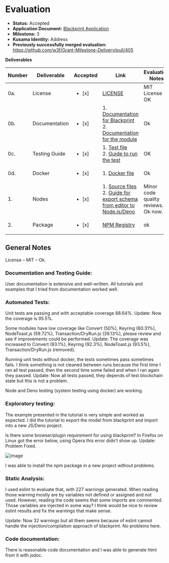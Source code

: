
# Evaluation

- **Status:** Accepted
- **Application Document:** [Blackprint Application](https://github.com/w3f/Grants-Program/pull/774) 
- **Milestone:** 3
- **Kusama Identity:** Address
- **Previously successfully merged evaluation:** https://github.com/w3f/Grant-Milestone-Delivery/pull/405

**Deliverables**

| Number | Deliverable | Accepted | Link | Evaluation Notes |
| ------ | ----------- | -------- | ---- |----------------- |
| 0a. | License | <ul><li>[x] </li></ul>| [LICENSE](https://github.com/Blackprint/nodes-polkadot.js/blob/1fececa0d17821fa11165f76cb86a5014129eea2/LICENSE) | MIT License - OK |
| 0b. | Documentation | <ul><li>[x] </li></ul>| 1. [Documentation for Blackprint](https://blackprint.github.io/#page/sketch/1#;bpdocs:Home)<br>2. [Documentation for the module](https://github.com/Blackprint/nodes-polkadot.js/blob/1fececa0d17821fa11165f76cb86a5014129eea2/README.md) | Ok |
| 0c. | Testing Guide | <ul><li>[x] </li></ul>| 1. [Test file](https://github.com/Blackprint/nodes-polkadot.js/blob/1fececa0d17821fa11165f76cb86a5014129eea2/tests/node.test.js)<br>2. [Guide to run the test](https://github.com/Blackprint/nodes-polkadot.js/blob/1fececa0d17821fa11165f76cb86a5014129eea2/README.md#running-test) | OK |
| 0d. | Docker | <ul><li>[x] </li></ul>| 1. [Docker file](https://github.com/Blackprint/nodes-polkadot.js/tree/1fececa0d17821fa11165f76cb86a5014129eea2/.github/docker) | Ok |
| 1. | Nodes | <ul><li>[x] </li></ul>| 1. [Source files](https://github.com/Blackprint/nodes-polkadot.js/tree/1fececa0d17821fa11165f76cb86a5014129eea2/src)<br>2. [Guide for export schema from editor to Node.js/Deno](https://github.com/Blackprint/nodes-polkadot.js/blob/1fececa0d17821fa11165f76cb86a5014129eea2/README.md#run-in-different-environment) | Minor code quality reviews. Ok now.|
| 2. | Package | <ul><li>[x] </li></ul>| [NPM Registry](https://www.npmjs.com/package/@blackprint/nodes-polkadot.js) | ok |

## General Notes

License – MIT – Ok.

### Documentation and Testing Guide:

User documentation is extensive and well-written. All tutorials and examples that I tried from documentation worked well. 

### Automated Tests:

Unit tests are passing and with acceptable coverage 88.64%. Update: Now the coverage is 95.5%.

Some modules have low coverage like Convert (50%), Keyring (60.31%), NodeToast.js (59.72%), Transaction/DryRun.js (39.13%), please review and see if improvements could be performed. Update: The coverage was increased to Convert (93.1%), Keyring (92.3%), NodeToast.js (93.5%), Transaction/DryRun.js (removed).

Running unit tests without docker, the tests sometimes pass sometimes fails. I think something is not cleaned between runs because the first time I ran all test passed, then the second time some failed and when I ran again they passed. Update: Now all tests passed, they depends of test blockchain state but this is not a problem. 

Node and Deno testing (system testing using docker) are working. 

### Exploratory testing:

The example presented in the tutorial is very simple and worked as expected. I did the tutorial to export the model from blackprint and import into a new JS/Deno project.

Is there some browser/plugin requirement for using blackprint? In Firefox on Linux got the error below, using Opera this error didn’t show up. Update: Problem Fixed.

![image](https://user-images.githubusercontent.com/112647953/190692146-5542fd38-7774-46ac-b0bc-ec0a07333fa7.png)

I was able to install the npm package in a new project without problems.

### Static Analysis:

I used eslint to evaluate that, with 227 warnings generated. When reading those warning mostly are by variables not defined or assigned and not used. However, reading the code seems that some imports are commented. Those variables are injected in some way? I think would be nice to review eslint results and fix the warnings that make sense.

Update: Now 32 warnings but all them seems because of eslint cannot handle the injection/compilation approach of blackprint. No problems here. 

### Code documentation:

There is reasonable code documentation and I was able to generate html from it with jsdoc.
